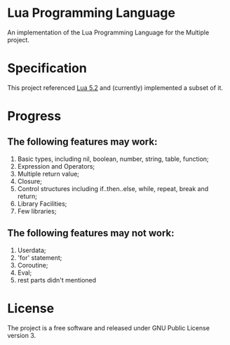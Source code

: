 Lua Programming Language
========================

An implementation of the Lua Programming Language for the Multiple project.


Specification
=============

This project referenced [Lua 5.2](http://www.lua.org/versions.html#5.2) and (currently) implemented a subset of it.


Progress
========

The following features may work:
--------------------------------

1. Basic types, including nil, boolean, number, string, table, function;
2. Expression and Operators;
3. Multiple return value;
4. Closure;
5. Control structures including if..then..else, while, repeat, break and return;
6. Library Facilities;
7. Few libraries;


The following features may not work:
--------------------------------

1. Userdata;
2. 'for' statement;
3. Coroutine;
4. Eval;
5. rest parts didn't mentioned


License
=======

The project is a free software and released under GNU Public License version 3.

